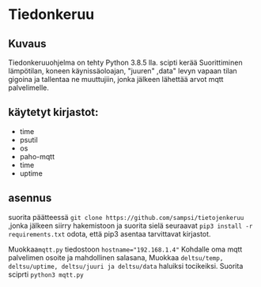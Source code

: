 #  Tiedonkeruu

##  Kuvaus
Tiedonkeruuohjelma on tehty Python 3.8.5 lla. 
scipti kerää Suorittiminen lämpötilan, koneen käynissäoloajan, "juuren" ,data" levyn vapaan tilan gigoina ja tallentaa ne muuttujiin, 
jonka jälkeen lähettää arvot mqtt palvelimelle.


## käytetyt kirjastot:
* time
* psutil
* os
* paho-mqtt
* time 
* uptime 

##  asennus

suorita päätteessä  `git clone https://github.com/sampsi/tietojenkeruu` ,jonka jälkeen siirry hakemistoon ja suorita sielä seuraavat `pip3 install -r requirements.txt`
odota, että pip3 asentaa tarvittavat kirjastot. 

Muokkaa`mqtt.py` tiedostoon `hostname="192.168.1.4"` Kohdalle oma mqtt palvelimen osoite ja mahdollinen salasana,
Muokkaa `deltsu/temp, deltsu/uptime, deltsu/juuri ja deltsu/data` haluiksi tocikeiksi. 
Suorita sciprti `python3 mqtt.py`

